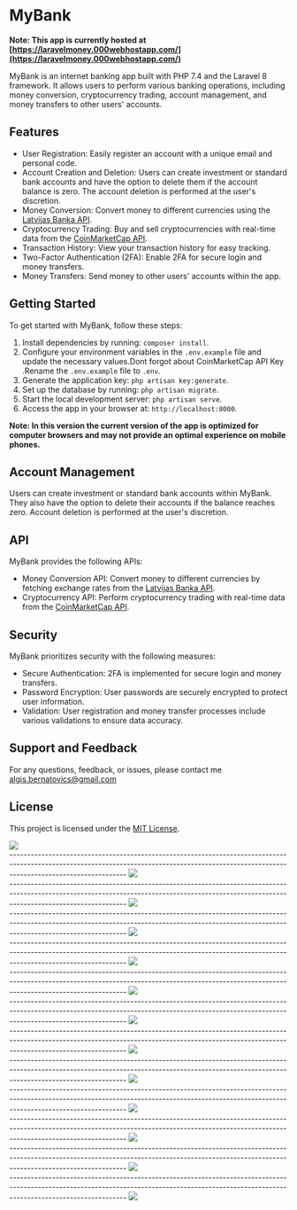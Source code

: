 # MyBank

**Note: This app is currently hosted
at [https://laravelmoney.000webhostapp.com/](https://laravelmoney.000webhostapp.com/)**

MyBank is an internet banking app built with PHP 7.4 and the Laravel 8 framework. It allows users to perform various
banking operations, including money conversion, cryptocurrency trading, account management, and money transfers to other
users' accounts.

## Features

- User Registration: Easily register an account with a unique email and personal code.
- Account Creation and Deletion: Users can create investment or standard bank accounts and have the option to delete
  them if the account balance is zero. The account deletion is performed at the user's discretion.
- Money Conversion: Convert money to different currencies using
  the [Latvijas Banka API](https://www.latvijasbanka.lv/vk/ecb.xml).
- Cryptocurrency Trading: Buy and sell cryptocurrencies with real-time data from
  the [CoinMarketCap API](https://pro-api.coinmarketcap.com/v1/).
- Transaction History: View your transaction history for easy tracking.
- Two-Factor Authentication (2FA): Enable 2FA for secure login and money transfers.
- Money Transfers: Send money to other users' accounts within the app.

## Getting Started

To get started with MyBank, follow these steps:

1. Install dependencies by running: `composer install`.
2. Configure your environment variables in the `.env.example` file and update
   the necessary values.Dont forgot about CoinMarketCap API Key .Rename the `.env.example` file to `.env`.
3. Generate the application key: `php artisan key:generate`.
4. Set up the database by running: `php artisan migrate`.
5. Start the local development server: `php artisan serve`.
6. Access the app in your browser at: `http://localhost:8000`.

**Note: In this version the current version of the app is optimized for computer browsers and may not provide an optimal
experience on
mobile phones.**

## Account Management

Users can create investment or standard bank accounts within MyBank. They also have the option to delete their accounts
if the balance reaches zero. Account deletion is performed at the user's discretion.

## API

MyBank provides the following APIs:

- Money Conversion API: Convert money to different currencies by fetching exchange rates from
  the [Latvijas Banka API](https://www.latvijasbanka.lv/vk/ecb.xml).
- Cryptocurrency API: Perform cryptocurrency trading with real-time data from
  the [CoinMarketCap API](https://pro-api.coinmarketcap.com/v1/).

## Security

MyBank prioritizes security with the following measures:

- Secure Authentication: 2FA is implemented for secure login and money transfers.
- Password Encryption: User passwords are securely encrypted to protect user information.
- Validation: User registration and money transfer processes include various validations to ensure data accuracy.

## Support and Feedback

For any questions, feedback, or issues, please contact me algis.bernatovics@gmail.com

## License

This project is licensed under the [MIT License](LICENSE).

<img src="1.png">
<br>
---------------------------------------------------------------------------------------------------------------------------------------------------------------------------------------------
<img src="2.png">
<br>
---------------------------------------------------------------------------------------------------------------------------------------------------------------------------------------------
<img src="3.png">
<br>
---------------------------------------------------------------------------------------------------------------------------------------------------------------------------------------------
<img src="4.png">
<br>
---------------------------------------------------------------------------------------------------------------------------------------------------------------------------------------------
<img src="5.png">
<br>
---------------------------------------------------------------------------------------------------------------------------------------------------------------------------------------------
<img src="6.png">
<br>
---------------------------------------------------------------------------------------------------------------------------------------------------------------------------------------------
<img src="7.png">
<br>
---------------------------------------------------------------------------------------------------------------------------------------------------------------------------------------------
<img src="8.png">
<br>
---------------------------------------------------------------------------------------------------------------------------------------------------------------------------------------------
<img src="9.png">
<br>
---------------------------------------------------------------------------------------------------------------------------------------------------------------------------------------------
<img src="10.png">
<br>
---------------------------------------------------------------------------------------------------------------------------------------------------------------------------------------------
<img src="11.png">
<br>
---------------------------------------------------------------------------------------------------------------------------------------------------------------------------------------------
<img src="12.png">
<br>
---------------------------------------------------------------------------------------------------------------------------------------------------------------------------------------------
<img src="13.png">

